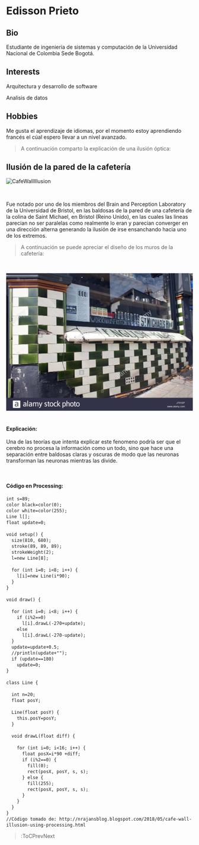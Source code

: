 # Edisson Prieto	

## Bio

Estudiante de ingeniería de sistemas y computación de la Universidad Nacional de Colombia Sede Bogotá.

## Interests

Arquitectura y desarrollo de software

Analisis de datos 

## Hobbies

Me gusta el aprendizaje de idiomas, por el momento estoy aprendiendo francés 
el cúal espero llevar a un nivel avanzado.


> A continuación comparto la explicación de una ilusión óptica:

## Ilusión de la pared de la cafetería

![CafeWallIllusion](/docs/sketches/wall.gif)

&nbsp;

Fue notado por uno de los miembros del Brain and Perception Laboratory de la Universidad de Bristol, en las baldosas de la pared de una cafetería de la colina de Saint Michael, en Brístol (Reino Unido), en las cuales las lineas parecian no ser paralelas como realmente lo eran y parecian converger en una dirección alterna generando la ilusión de irse ensanchando hacia uno de los extremos.

>A continuación se puede apreciar el diseño de los muros de la cafetería:


&nbsp;

![Cafetería](/docs/sketches/cafeteria.jpg)
&nbsp;

#### Explicación:

Una de las teorías que intenta explicar este fenomeno podría ser que el cerebro no procesa la información como un todo, sino que hace una separación entre baldosas claras y oscuras de modo que las neuronas transforman las neuronas mientras las divide.

&nbsp;

#### Código en Processing:

```processing
int s=89;
color black=color(0);
color white=color(255);
Line l[];
float update=0;

void setup() {
  size(810, 680);
  stroke(89, 89, 89);
  strokeWeight(2);
  l=new Line[8];

  for (int i=0; i<8; i++) {
    l[i]=new Line(i*90);
  }
}

void draw() {

  for (int i=0; i<8; i++) {
    if (i%2==0)
      l[i].drawL(-270+update);
    else
      l[i].drawL(-270-update);
  }
  update=update+0.5;
  //println(update+"");
  if (update==180)
    update=0;
}

class Line {

  int n=20;
  float posY;

  Line(float posY) {
    this.posY=posY;
  }

  void drawL(float diff) {

    for (int i=0; i<16; i++) {
      float posX=i*90 +diff;
      if (i%2==0) {
        fill(0);
        rect(posX, posY, s, s);
      } else {
        fill(255);
        rect(posX, posY, s, s);
      }
    }
  }
}
//Código tomado de: http://nrajansblog.blogspot.com/2018/05/cafe-wall-illusion-using-processing.html
```





> :ToCPrevNext